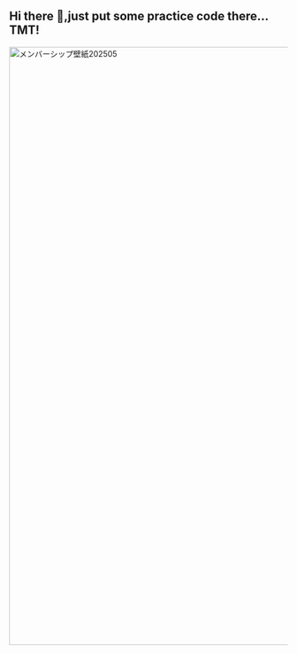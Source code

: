 ## Hi there 👋,just put some practice code there... TMT!
<img width="1920" height="1080" alt="メンバーシップ壁紙202505" src="https://github.com/user-attachments/assets/0050e1ca-1a65-41d2-bc22-8a7f49e8eee9" />

<!--
**gavinyclee-TW/gavinyclee-TW** is a ✨ _special_ ✨ repository because its `README.md` (this file) appears on your GitHub profile.

Here are some ideas to get you started:


- 🔭 I’m currently working on ...
- 🌱 I’m currently learning ...
- 👯 I’m looking to collaborate on ...
- 🤔 I’m looking for help with ...
- 💬 Ask me about ...
- 📫 How to reach me: ...
- 😄 Pronouns: ...
- ⚡ Fun fact: ...
-->
